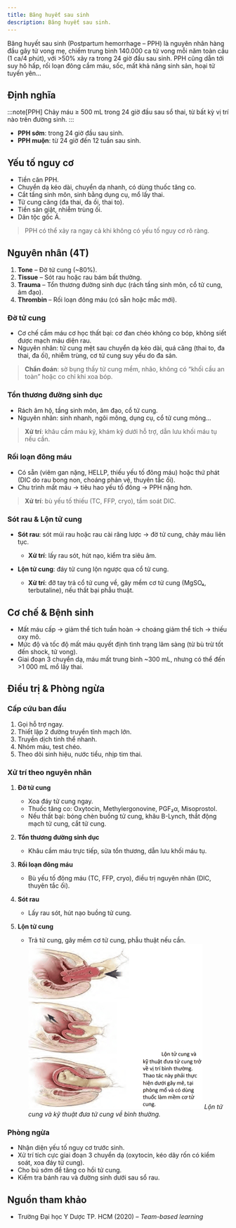 ```yaml
---
title: Băng huyết sau sinh
description: Băng huyết sau sinh.
---
```


Băng huyết sau sinh (Postpartum hemorrhage – PPH) là nguyên nhân hàng đầu gây tử vong mẹ, chiếm trung bình 140.000 ca tử vong mỗi năm toàn cầu (1 ca/4 phút), với >50% xảy ra trong 24 giờ đầu sau sinh. PPH cũng dẫn tới suy hô hấp, rối loạn đông cầm máu, sốc, mất khả năng sinh sản, hoại tử tuyến yên…

## Định nghĩa

:::note[PPH]
Chảy máu ≥ 500 mL trong 24 giờ đầu sau sổ thai, từ bất kỳ vị trí nào trên đường sinh.
:::

- **PPH sớm**: trong 24 giờ đầu sau sinh.
- **PPH muộn**: từ 24 giờ đến 12 tuần sau sinh.

## Yếu tố nguy cơ

- Tiền căn PPH.
- Chuyển dạ kéo dài, chuyển dạ nhanh, có dùng thuốc tăng co.
- Cắt tầng sinh môn, sinh bằng dụng cụ, mổ lấy thai.
- Tử cung căng (đa thai, đa ối, thai to).
- Tiền sản giật, nhiễm trùng ối.
- Dân tộc gốc Á.

> PPH có thể xảy ra ngay cả khi không có yếu tố nguy cơ rõ ràng.

## Nguyên nhân (4T)

1. **Tone** – Đờ tử cung (~80%).
2. **Tissue** – Sót rau hoặc rau bám bất thường.
3. **Trauma** – Tổn thương đường sinh dục (rách tầng sinh môn, cổ tử cung, âm đạo).
4. **Thrombin** – Rối loạn đông máu (có sẵn hoặc mắc mới).

### Đờ tử cung

- Cơ chế cầm máu cơ học thất bại: cơ đan chéo không co bóp, không siết được mạch máu diện rau.
- Nguyên nhân: tử cung mệt sau chuyển dạ kéo dài, quá căng (thai to, đa thai, đa ối), nhiễm trùng, cơ tử cung suy yếu do đa sản.

> **Chẩn đoán**: sờ bụng thấy tử cung mềm, nhão, không có “khối cầu an toàn” hoặc co chỉ khi xoa bóp.

### Tổn thương đường sinh dục

- Rách âm hộ, tầng sinh môn, âm đạo, cổ tử cung.
- Nguyên nhân: sinh nhanh, ngôi mông, dụng cụ, cổ tử cung mỏng…

> **Xử trí**: khâu cầm máu kỹ, khám kỹ dưới hỗ trợ, dẫn lưu khối máu tụ nếu cần.

### Rối loạn đông máu

- Có sẵn (viêm gan nặng, HELLP, thiếu yếu tố đông máu) hoặc thứ phát (DIC do rau bong non, choáng phản vệ, thuyên tắc ối).
- Chu trình mất máu → tiêu hao yếu tố đông → PPH nặng hơn.

> **Xử trí**: bù yếu tố thiếu (TC, FFP, cryo), tầm soát DIC.

### Sót rau & Lộn tử cung

- **Sót rau**: sót múi rau hoặc rau cài răng lược → đờ tử cung, chảy máu liên tục.

  - **Xử trí**: lấy rau sót, hút nạo, kiểm tra siêu âm.

- **Lộn tử cung**: đáy tử cung lộn ngược qua cổ tử cung.
  - **Xử trí**: đỡ tay trả cổ tử cung về, gây mềm cơ tử cung (MgSO₄, terbutaline), nếu thất bại phẫu thuật.

## Cơ chế & Bệnh sinh

- Mất máu cấp → giảm thể tích tuần hoàn → choáng giảm thể tích → thiếu oxy mô.
- Mức độ và tốc độ mất máu quyết định tình trạng lâm sàng (từ bù trừ tốt đến shock, tử vong).
- Giai đoạn 3 chuyển dạ, máu mất trung bình ~300 mL, nhưng có thể đến >1 000 mL mổ lấy thai.

## Điều trị & Phòng ngừa

### Cấp cứu ban đầu

1. Gọi hỗ trợ ngay.
2. Thiết lập 2 đường truyền tĩnh mạch lớn.
3. Truyền dịch tinh thể nhanh.
4. Nhóm máu, test chéo.
5. Theo dõi sinh hiệu, nước tiểu, nhịp tim thai.

### Xử trí theo nguyên nhân

1. **Đờ tử cung**

   - Xoa đáy tử cung ngay.
   - Thuốc tăng co: Oxytocin, Methylergonovine, PGF₂α, Misoprostol.
   - Nếu thất bại: bóng chèn buồng tử cung, khâu B-Lynch, thắt động mạch tử cung, cắt tử cung.

2. **Tổn thương đường sinh dục**

   - Khâu cầm máu trực tiếp, sửa tổn thương, dẫn lưu khối máu tụ.

3. **Rối loạn đông máu**

   - Bù yếu tố đông máu (TC, FFP, cryo), điều trị nguyên nhân (DIC, thuyên tắc ối).

4. **Sót rau**

   - Lấy rau sót, hút nạo buồng tử cung.

5. **Lộn tử cung**
   - Trả tử cung, gây mềm cơ tử cung, phẫu thuật nếu cần.
     ![Lộn tử cung và kỹ thuật đưa tử cung về bình thường](../../../../assets/san-khoa/bang-huyet-sau-sinh/lon-tu-cung-va-ky-thuat-dua-tu-cung-ve-binh-thuong.png)
     _Lộn tử cung và kỹ thuật đưa tử cung về bình thường._

### Phòng ngừa

- Nhận diện yếu tố nguy cơ trước sinh.
- Xử trí tích cực giai đoạn 3 chuyển dạ (oxytocin, kéo dây rốn có kiểm soát, xoa đáy tử cung).
- Cho bú sớm để tăng co hồi tử cung.
- Kiểm tra bánh rau và đường sinh dưới sau sổ rau.

## Nguồn tham khảo

- Trường Đại học Y Dược TP. HCM (2020) – _Team-based learning_
